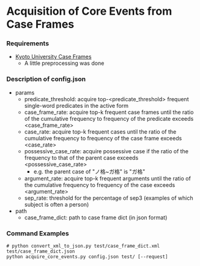 # Acquisition of Core Events from Case Frames

### Requirements

- [Kyoto University Case Frames](https://www.gsk.or.jp/catalog/gsk2018-b)
  - A little preprocessing was done

### Description of config.json

- params
  - predicate_threshold: acquire top-<predicate_threshold> frequent single-word predicates in the active form
  - case_frame_rate: acquire top-k frequent case frames until the ratio of
                     the cumulative frequency to frequency of the predicate exceeds <case_frame_rate>
  - case_rate: acquire top-k frequent cases until the ratio of
               the cumulative frequency to frequency of the case frame exceeds <case_rate>
  - possessive_case_rate: acquire possessive case if the ratio of the frequency to that of the parent case 
                          exceeds <possessive_case_rate>
    - e.g. the parent case of "ノ格~ガ格" is "ガ格"
  - argument_rate: acquire top-k frequent arguments until the ratio of 
                   the cumulative frequency to frequency of the case exceeds <argument_rate>
  - sep_rate: threshold for the percentage of sep3 (examples of which subject is often a person)
- path
  - case_frame_dict: path to case frame dict (in json format)

### Command Examples

```shell
# python convert_xml_to_json.py test/case_frame_dict.xml test/case_frame_dict.json
python acquire_core_events.py config.json test/ [--request]
```
